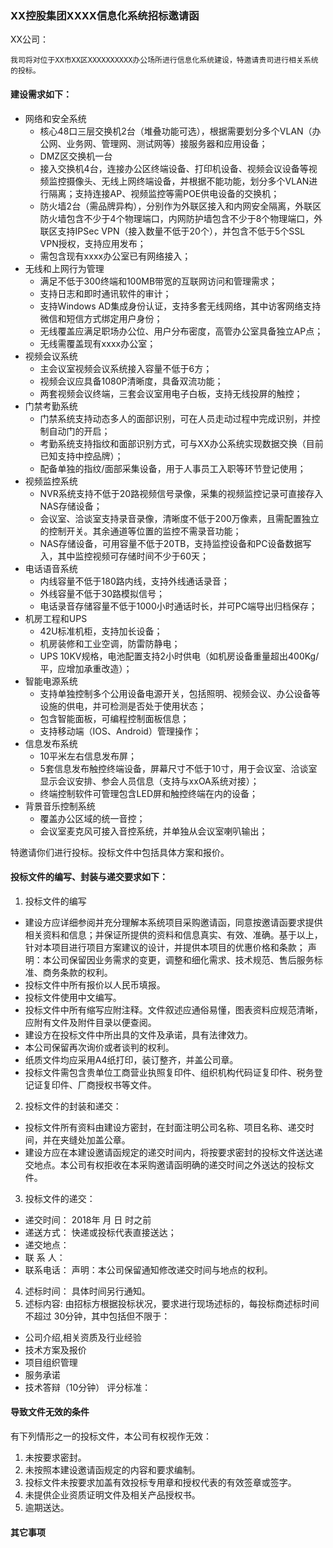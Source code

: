
### XX控股集团XXXX信息化系统招标邀请函

XX公司：

    我司将对位于XX市XX区XXXXXXXXXX办公场所进行信息化系统建设，特邀请贵司进行相关系统的投标。

#### 建设需求如下：
- 网络和安全系统
  - 核心48口三层交换机2台（堆叠功能可选），根据需要划分多个VLAN（办公网、业务网、管理网、测试网等）接服务器和应用设备；
  - DMZ区交换机一台
  - 接入交换机4台，连接办公区终端设备、打印机设备、视频会议设备等视频监控摄像头、无线上网终端设备，并根据不能功能，划分多个VLAN进行隔离；支持连接AP、视频监控等需POE供电设备的交换机；
  - 防火墙2台（需品牌异构），分别作为外联区接入和内网安全隔离，外联区防火墙包含不少于4个物理端口，内网防护墙包含不少于8个物理端口，外联区支持IPSec VPN（接入数量不低于20个），并包含不低于5个SSL VPN授权，支持应用发布；
  - 需包含现有xxxx办公室已有网络接入；
- 无线和上网行为管理
  -	满足不低于300终端和100MB带宽的互联网访问和管理需求；
  -	支持日志和即时通讯软件的审计；
  -	支持Windows AD集成身份认证，支持多套无线网络，其中访客网络支持微信和短信方式绑定用户身份；
  -	无线覆盖应满足职场办公位、用户分布密度，高管办公室具备独立AP点；
  -	无线需覆盖现有xxxx办公室；
- 视频会议系统
  -	主会议室视频会议系统接入容量不低于6方；
  -	视频会议应具备1080P清晰度，具备双流功能；
  -	两套视频会议终端，三套会议室用电子白板，支持无线投屏的触控；
- 门禁考勤系统
  -	门禁系统支持动态多人的面部识别，可在人员走动过程中完成识别，并控制自动门的开启；
  -	考勤系统支持指纹和面部识别方式，可与XX办公系统实现数据交换（目前已知支持中控品牌）；
  -	配备单独的指纹/面部采集设备，用于人事员工入职等环节登记使用；
- 视频监控系统
  - NVR系统支持不低于20路视频信号录像，采集的视频监控记录可直接存入NAS存储设备；
  - 会议室、洽谈室支持录音录像，清晰度不低于200万像素，且需配置独立的控制开关。其余通道等位置的监控不需录音功能；
  - NAS存储设备，可用容量不低于20TB，支持监控设备和PC设备数据写入，其中监控视频可存储时间不少于60天；
- 电话语音系统
  - 内线容量不低于180路内线，支持外线通话录音；
  - 外线容量不低于30路模拟信号；
  - 电话录音存储容量不低于1000小时通话时长，并可PC端导出归档保存；
- 机房工程和UPS
  - 42U标准机柜，支持加长设备；
  - 机房装修和工业空调，防雷防静电；
  - UPS 10KV规格，电池配置支持2小时供电（如机房设备重量超出400Kg/平，应增加承重改造）；
- 智能电源系统
  - 支持单独控制多个公用设备电源开关，包括照明、视频会议、办公设备等设施的供电，并可检测是否处于使用状态；
  - 包含智能面板，可编程控制面板信息；
  - 支持移动端（IOS、Android）管理操作；
- 信息发布系统
  - 10平米左右信息发布屏；
  - 5套信息发布触控终端设备，屏幕尺寸不低于10寸，用于会议室、洽谈室显示会议安排、参会人员信息（支持与xxOA系统对接）；
  - 终端控制软件可管理包含LED屏和触控终端在内的设备；
- 背景音乐控制系统
  - 覆盖办公区域的统一音控；
  - 会议室麦克风可接入音控系统，并单独从会议室喇叭输出；

特邀请你们进行投标。投标文件中包括具体方案和报价。

#### 投标文件的编写、封装与递交要求如下：
1. 投标文件的编写
  - 建设方应详细参阅并充分理解本系统项目采购邀请函，同意按邀请函要求提供相关资料和信息；并保证所提供的资料和信息真实、有效、准确。基于以上，针对本项目进行项目方案建议的设计，并提供本项目的优惠价格和条款；
声明：本公司保留因业务需求的变更，调整和细化需求、技术规范、售后服务标准、商务条款的权利。
  - 投标文件中所有报价以人民币填报。
  - 投标文件使用中文编写。
  - 投标文件中所有缩写应附注释。文件叙述应通俗易懂，图表资料应规范清晰，应附有文件及附件目录以便查阅。
  - 建设方在投标文件中所出具的文件及承诺，具有法律效力。
  - 本公司保留再次询价或者谈判的权利。
  - 纸质文件均应采用A4纸打印，装订整齐，并盖公司章。
  - 投标文件需包含贵单位工商营业执照复印件、组织机构代码证复印件、税务登记证复印件、厂商授权书等文件。
2. 投标文件的封装和递交：
  - 投标文件所有资料由建设方密封，在封面注明公司名称、项目名称、递交时间，并在夹缝处加盖公章。
  - 建设方应在本建设邀请函规定的递交时间内，将按要求密封的投标文件送达递交地点。本公司有权拒收在本采购邀请函明确的递交时间之外送达的投标文件。
3. 投标文件的递交：
  - 递交时间： 2018年  月  日  时之前
  - 递送方式： 快递或投标代表直接送达；
  - 递交地点： 
  - 联 系 人： 
  - 联系电话： 
声明：本公司保留通知修改递交时间与地点的权利。
4. 述标时间：
具体时间另行通知。
5. 述标内容:
由招标方根据投标状况，要求进行现场述标的，每投标商述标时间不超过
30分钟，其中包括但不限于：
  - 公司介绍,相关资质及行业经验
  - 技术方案及报价
  - 项目组织管理
  - 服务承诺
  - 技术答辩（10分钟）
评分标准：

#### 导致文件无效的条件
有下列情形之一的投标文件，本公司有权视作无效： 
1. 未按要求密封。
2. 未按照本建设邀请函规定的内容和要求编制。
3. 投标文件未按要求加盖有效投标专用章和授权代表的有效签章或签字。
4. 未提供企业资质证明文件及相关产品授权书。
5. 逾期送达。

#### 其它事项

